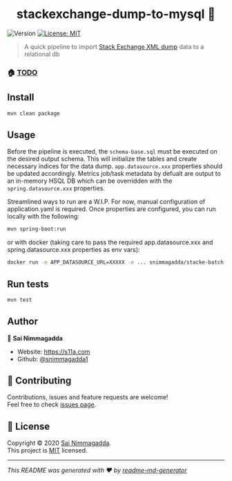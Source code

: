 <h1 align="center">stackexchange-dump-to-mysql 👋</h1>
<p>
  <img alt="Version" src="https://img.shields.io/badge/version-0.0.1-blue.svg?cacheSeconds=2592000" />
  <a href="LICENSE.md" target="_blank">
    <img alt="License: MIT" src="https://img.shields.io/badge/License-MIT-yellow.svg" />
  </a>
</p>

> A quick pipeline to import [Stack Exchange XML dump](https://archive.org/details/stackexchange) data to a relational db

### 🏠 [TODO](https://s11a.com)

## Install

```sh
mvn clean package
```

## Usage

Before the pipeline is executed, the `schema-base.sql` must be executed on the desired output schema. This will
initialize the tables and create necessary indices for the data dump. `app.datasource.xxx` properties should be updated
accordingly. Metrics job/task metadata by defualt are output to an in-memory HSQL DB which can be overridden with
the `spring.datasource.xxx` properties.

Streamlined ways to run are a W.I.P. For now, manual configuration of application.yaml is required. Once properties are
configured, you can run locally with the following:

```sh
mvn spring-boot:run
```

or with docker (taking care to pass the required app.datasource.xxx and spring.datasource.xxx properties as env vars):

```sh
docker run -e APP_DATASOURCE_URL=XXXXX -e ... snimmagadda/stacke-batch-mysql:latest 
```

## Run tests

```sh
mvn test
```

## Author

👤 **Sai Nimmagadda**

* Website: https://s11a.com
* Github: [@snimmagadda1](https://github.com/snimmagadda1)

## 🤝 Contributing

Contributions, issues and feature requests are welcome!<br />Feel free to
check [issues page](https://github.com/snimmagadda1/stackexchange-dump-to-mysql/issues).

## 📝 License

Copyright © 2020 [Sai Nimmagadda](https://github.com/snimmagadda1).<br />
This project is [MIT](LICENSE.md) licensed.

***
_This README was generated with ❤️ by [readme-md-generator](https://github.com/kefranabg/readme-md-generator)_